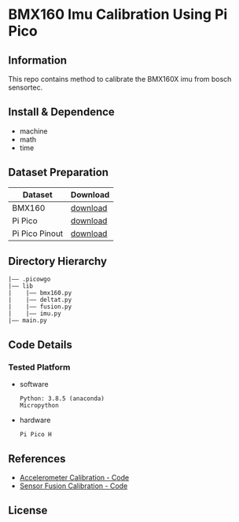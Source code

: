 # BMX160 Imu Calibration Using Pi Pico

## Information
This repo contains method to calibrate the BMX160X imu from bosch sensortec.

## Install & Dependence
- machine
- math
- time

## Dataset Preparation
| Dataset | Download |
| ---     | ---   |
| BMX160 | [download](https://www.mouser.com/pdfdocs/BST-BMX160-DS000-11.pdf) |
| Pi Pico | [download](https://datasheets.raspberrypi.com/pico/pico-datasheet.pdf) |
| Pi Pico Pinout | [download](https://datasheets.raspberrypi.com/pico/Pico-R3-A4-Pinout.pdf) |

 

## Directory Hierarchy
```
|—— .picowgo
|—— lib
|    |—— bmx160.py
|    |—— deltat.py
|    |—— fusion.py
|    |—— imu.py
|—— main.py
```
## Code Details
### Tested Platform
- software
  ```
  Python: 3.8.5 (anaconda)
  Micropython
  ```
- hardware
  ```
  Pi Pico H
  ```
 
## References
- [Accelerometer Calibration - Code](https://github.com/michaelwro/accelerometer-calibration)
- [Sensor Fusion Calibration - Code](https://github.com/micropython-IMU/micropython-fusion) 
  
## License


